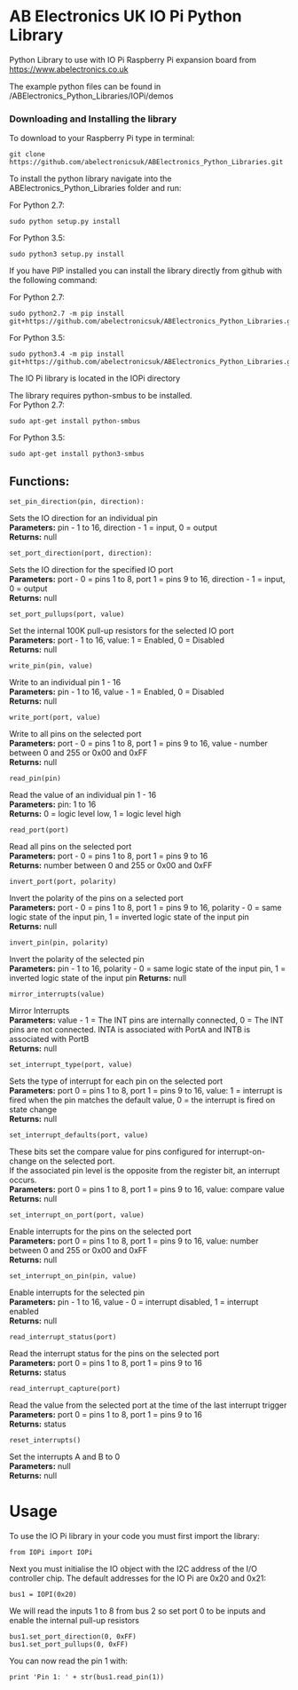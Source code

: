 AB Electronics UK IO Pi Python Library
=====

Python Library to use with IO Pi Raspberry Pi expansion board from https://www.abelectronics.co.uk

The example python files can be found in /ABElectronics_Python_Libraries/IOPi/demos  

### Downloading and Installing the library

To download to your Raspberry Pi type in terminal: 

```
git clone https://github.com/abelectronicsuk/ABElectronics_Python_Libraries.git
```

To install the python library navigate into the ABElectronics_Python_Libraries folder and run:  

For Python 2.7:
```
sudo python setup.py install
```
For Python 3.5:
```
sudo python3 setup.py install
```

If you have PIP installed you can install the library directly from github with the following command:

For Python 2.7:
```
sudo python2.7 -m pip install git+https://github.com/abelectronicsuk/ABElectronics_Python_Libraries.git
```

For Python 3.5:
```
sudo python3.4 -m pip install git+https://github.com/abelectronicsuk/ABElectronics_Python_Libraries.git
```

The IO Pi library is located in the IOPi directory

The library requires python-smbus to be installed.  
For Python 2.7:
```
sudo apt-get install python-smbus
```
For Python 3.5:
```
sudo apt-get install python3-smbus
```


Functions:
----------

```
set_pin_direction(pin, direction):
```
Sets the IO direction for an individual pin  
**Parameters:** pin - 1 to 16, direction - 1 = input, 0 = output  
**Returns:** null

```
set_port_direction(port, direction): 
```
Sets the IO direction for the specified IO port  
**Parameters:** port - 0 = pins 1 to 8, port 1 = pins 9 to 16, direction - 1 = input, 0 = output  
**Returns:** null
```
set_port_pullups(port, value)
```
Set the internal 100K pull-up resistors for the selected IO port  
**Parameters:** port - 1 to 16, value: 1 = Enabled, 0 = Disabled  
**Returns:** null

```
write_pin(pin, value)
```
Write to an individual pin 1 - 16  
**Parameters:** pin - 1 to 16, value - 1 = Enabled, 0 = Disabled  
**Returns:** null
```
write_port(port, value)
```
Write to all pins on the selected port  
**Parameters:** port - 0 = pins 1 to 8, port 1 = pins 9 to 16, value -  number between 0 and 255 or 0x00 and 0xFF  
**Returns:** null
```
read_pin(pin)
```
Read the value of an individual pin 1 - 16   
**Parameters:** pin: 1 to 16  
**Returns:** 0 = logic level low, 1 = logic level high
```
read_port(port)
```
Read all pins on the selected port  
**Parameters:** port - 0 = pins 1 to 8, port 1 = pins 9 to 16  
**Returns:** number between 0 and 255 or 0x00 and 0xFF
```
invert_port(port, polarity)
```
Invert the polarity of the pins on a selected port  
**Parameters:** port - 0 = pins 1 to 8, port 1 = pins 9 to 16, polarity - 0 = same logic state of the input pin, 1 = inverted logic state of the input pin  
**Returns:** null

```
invert_pin(pin, polarity)
```
Invert the polarity of the selected pin  
**Parameters:** pin - 1 to 16, polarity - 0 = same logic state of the input pin, 1 = inverted logic state of the input pin
**Returns:** null
```
mirror_interrupts(value)
```
Mirror Interrupts  
**Parameters:** value - 1 = The INT pins are internally connected, 0 = The INT pins are not connected. INTA is associated with PortA and INTB is associated with PortB  
**Returns:** null
```
set_interrupt_type(port, value)
```
Sets the type of interrupt for each pin on the selected port  
**Parameters:** port 0 = pins 1 to 8, port 1 = pins 9 to 16, value: 1 = interrupt is fired when the pin matches the default value, 0 = the interrupt is fired on state change  
**Returns:** null
```
set_interrupt_defaults(port, value)
```
These bits set the compare value for pins configured for interrupt-on-change on the selected port.  
If the associated pin level is the opposite from the register bit, an interrupt occurs.    
**Parameters:** port 0 = pins 1 to 8, port 1 = pins 9 to 16, value: compare value  
**Returns:** null
```
set_interrupt_on_port(port, value)
```
Enable interrupts for the pins on the selected port  
**Parameters:** port 0 = pins 1 to 8, port 1 = pins 9 to 16, value: number between 0 and 255 or 0x00 and 0xFF  
**Returns:** null

```
set_interrupt_on_pin(pin, value)
```
Enable interrupts for the selected pin  
**Parameters:** pin - 1 to 16, value - 0 = interrupt disabled, 1 = interrupt enabled  
**Returns:** null

```
read_interrupt_status(port)
```
Read the interrupt status for the pins on the selected port  
**Parameters:** port 0 = pins 1 to 8, port 1 = pins 9 to 16  
**Returns:** status

```
read_interrupt_capture(port)
```
Read the value from the selected port at the time of the last interrupt trigger  
**Parameters:** port 0 = pins 1 to 8, port 1 = pins 9 to 16  
**Returns:** status
```
reset_interrupts()
```
Set the interrupts A and B to 0  
**Parameters:** null  
**Returns:** null

Usage
====
To use the IO Pi library in your code you must first import the library:
```
from IOPi import IOPi
```

Next you must initialise the IO object with the I2C address of the I/O controller chip.  The default addresses for the IO Pi are 0x20 and 0x21:

```
bus1 = IOPI(0x20)
```

We will read the inputs 1 to 8 from bus 2 so set port 0 to be inputs and enable the internal pull-up resistors 

```
bus1.set_port_direction(0, 0xFF)
bus1.set_port_pullups(0, 0xFF)
```

You can now read the pin 1 with:
```
print 'Pin 1: ' + str(bus1.read_pin(1))
```
